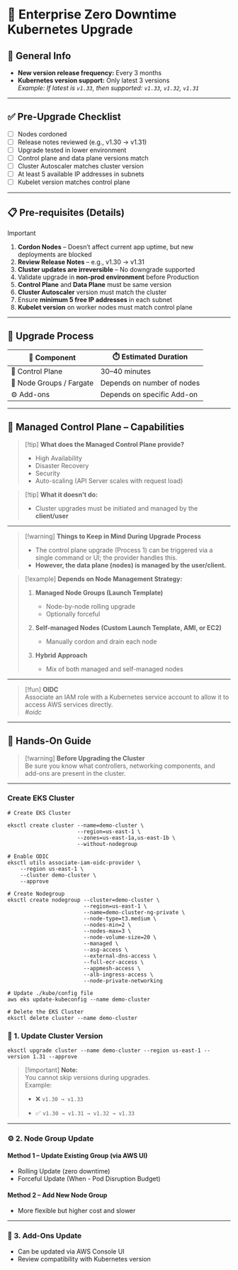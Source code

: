 # 🏢 Enterprise Zero Downtime Kubernetes Upgrade

## 📅 General Info

- **New version release frequency:** Every 3 months
- **Kubernetes version support:** Only latest 3 versions  
  _Example: If latest is `v1.33`, then supported: `v1.33`, `v1.32`, `v1.31`_

---
## ✅ Pre-Upgrade Checklist

- [ ] Nodes cordoned
- [ ] Release notes reviewed (e.g., v1.30 → v1.31)
- [ ] Upgrade tested in lower environment
- [ ] Control plane and data plane versions match
- [ ] Cluster Autoscaler matches cluster version
- [ ] At least 5 available IP addresses in subnets
- [ ] Kubelet version matches control plane

---
## 📋 Pre-requisites (Details)

> [!important]
> 1. **Cordon Nodes** – Doesn’t affect current app uptime, but new deployments are blocked  
> 2. **Review Release Notes** – e.g., v1.30 → v1.31  
> 3. **Cluster updates are irreversible** – No downgrade supported  
> 4. Validate upgrade in **non-prod environment** before Production  
> 5. **Control Plane** and **Data Plane** must be same version  
> 6. **Cluster Autoscaler** version must match the cluster  
> 7. Ensure **minimum 5 free IP addresses** in each subnet  
> 8. **Kubelet version** on worker nodes must match control plane

---
## 🔧 Upgrade Process

| 🧩 Component             | ⏱️ Estimated Duration      |
| ------------------------ | -------------------------- |
| 🧠 Control Plane         | 30–40 minutes              |
| 🧱 Node Groups / Fargate | Depends on number of nodes |
| ⚙️ Add-ons               | Depends on specific Add-on |

---
## 📘 Managed Control Plane – Capabilities

> [!tip] **What does the Managed Control Plane provide?**
> - High Availability
> - Disaster Recovery
> - Security
> - Auto-scaling (API Server scales with request load)

> [!tip] **What it doesn't do:**
> - Cluster upgrades must be initiated and managed by the **client/user**

---

> [!warning] **Things to Keep in Mind During Upgrade Process**
> - The control plane upgrade (Process 1) can be triggered via a single command or UI; the provider handles this.  
> - **However, the data plane (nodes) is managed by the user/client.**

> [!example] **Depends on Node Management Strategy:**
> 
> 1. **Managed Node Groups (Launch Template)**  
>    - Node-by-node rolling upgrade  
>    - Optionally forceful  
> 
> 2. **Self-managed Nodes (Custom Launch Template, AMI, or EC2)**  
>    - Manually cordon and drain each node  
> 
> 3. **Hybrid Approach**  
>    - Mix of both managed and self-managed nodes  

---

> [!fun] **OIDC**  
> Associate an IAM role with a Kubernetes service account to allow it to access AWS services directly.  
> _#oidc_

---

## 🧪 Hands-On Guide

> [!warning] **Before Upgrading the Cluster**  
> Be sure you know what controllers, networking components, and add-ons are present in the cluster.

---
### Create EKS Cluster

```
# Create EKS Cluster

eksctl create cluster --name=demo-cluster \
                      --region=us-east-1 \
                      --zones=us-east-1a,us-east-1b \
                      --without-nodegroup

# Enable ODIC
eksctl utils associate-iam-oidc-provider \
    --region us-east-1 \
    --cluster demo-cluster \
    --approve

# Create Nodegroup 
eksctl create nodegroup --cluster=demo-cluster \
                        --region=us-east-1 \
                        --name=demo-cluster-ng-private \
                        --node-type=t3.medium \
                        --nodes-min=2 \
                        --nodes-max=3 \
                        --node-volume-size=20 \
                        --managed \
                        --asg-access \
                        --external-dns-access \
                        --full-ecr-access \
                        --appmesh-access \
                        --alb-ingress-access \
                        --node-private-networking

# Update ./kube/config file
aws eks update-kubeconfig --name demo-cluster

# Delete the EKS Cluster 
eksctl delete cluster --name demo-cluster
```

### 🔄 1. Update Cluster Version

```
eksctl upgrade cluster --name demo-cluster --region us-east-1 --version 1.31 --approve
```

> [!important] **Note:**  
> You cannot skip versions during upgrades.  
> Example:
> 
> - ❌ `v1.30 → v1.33`
>     
> - ✅ `v1.30 → v1.31 → v1.32 → v1.33`
>     

---

### ⚙️ 2. Node Group Update

#### Method 1 – Update Existing Group (via AWS UI)

- Rolling Update (zero downtime)
- Forceful Update (When - Pod Disruption Budget)
#### Method 2 – Add New Node Group

- More flexible but higher cost and slower

---

### 🔌 3. Add-Ons Update

- Can be updated via AWS Console UI
- Review compatibility with Kubernetes version